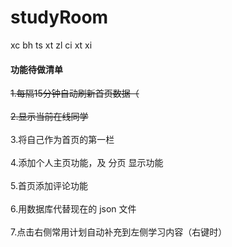 # studyRoom
xc bh ts xt zl ci xt xi

#### 功能待做清单

~~1.每隔15分钟自动刷新首页数据（~~<br><br>
~~2.显示当前在线同学~~<br><br>
3.将自己作为首页的第一栏<br><br>
4.添加个人主页功能，及 分页 显示功能<br><br>
5.首页添加评论功能<br><br>
6.用数据库代替现在的 json 文件<br><br>
7.点击右侧常用计划自动补充到左侧学习内容（右键时）<br><br>


